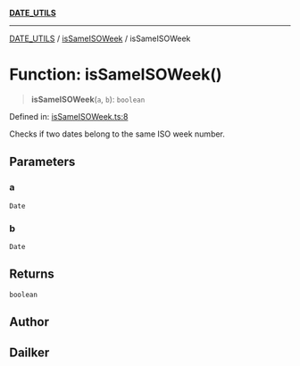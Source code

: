 [**DATE_UTILS**](../../README.md)

***

[DATE_UTILS](../../README.md) / [isSameISOWeek](../README.md) / isSameISOWeek

# Function: isSameISOWeek()

> **isSameISOWeek**(`a`, `b`): `boolean`

Defined in: [isSameISOWeek.ts:8](https://github.com/dailker/everyutil/blob/0ec5ce08552e5059ec58e2975404aeb74a6202b1/src/date/isSameISOWeek.ts#L8)

Checks if two dates belong to the same ISO week number.

## Parameters

### a

`Date`

### b

`Date`

## Returns

`boolean`

## Author

## Dailker
